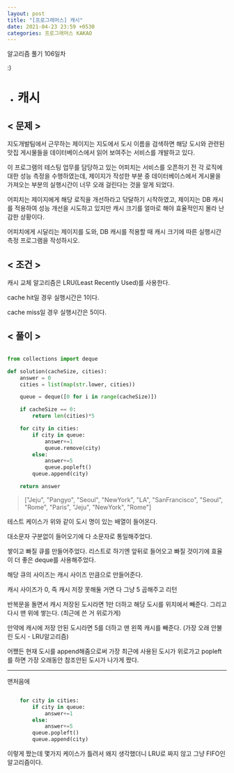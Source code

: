 ```yaml
---
layout: post
title: "[프로그래머스] 캐시"
date: 2021-04-23 23:59 +0530
categories: 프로그래머스 KAKAO
---
```


알고리즘 풀기 106일차

:)

- # 캐시

>

## < 문제 >

지도개발팀에서 근무하는 제이지는 지도에서 도시 이름을 검색하면 해당 도시와 관련된 맛집 게시물들을 데이터베이스에서 읽어 보여주는 서비스를 개발하고 있다.

이 프로그램의 테스팅 업무를 담당하고 있는 어피치는 서비스를 오픈하기 전 각 로직에 대한 성능 측정을 수행하였는데, 제이지가 작성한 부분 중 데이터베이스에서 게시물을 가져오는 부분의 실행시간이 너무 오래 걸린다는 것을 알게 되었다.

어피치는 제이지에게 해당 로직을 개선하라고 닦달하기 시작하였고, 제이지는 DB 캐시를 적용하여 성능 개선을 시도하고 있지만 캐시 크기를 얼마로 해야 효율적인지 몰라 난감한 상황이다.

어피치에게 시달리는 제이지를 도와, DB 캐시를 적용할 때 캐시 크기에 따른 실행시간 측정 프로그램을 작성하시오.

## < 조건 >

캐시 교체 알고리즘은 LRU(Least Recently Used)를 사용한다.

cache hit일 경우 실행시간은 1이다.

cache miss일 경우 실행시간은 5이다.

## < 풀이 >

```python

from collections import deque

def solution(cacheSize, cities):
    answer = 0
    cities = list(map(str.lower, cities))

    queue = deque([0 for i in range(cacheSize)])

    if cacheSize == 0:
        return len(cities)*5

    for city in cities:
        if city in queue:
            answer+=1
            queue.remove(city)
        else:
            answer+=5
            queue.popleft()
        queue.append(city)

    return answer

```

> ["Jeju", "Pangyo", "Seoul", "NewYork", "LA", "SanFrancisco", "Seoul", "Rome", "Paris", "Jeju", "NewYork", "Rome"]

테스트 케이스가 위와 같이 도시 명이 있는 배열이 들어온다.

대소문자 구분없이 들어오기에 다 소문자로 통일해주었다.

쌓이고 빠질 큐를 만들어주었다. 리스트로 하기엔 앞뒤로 들어오고 빠질 것이기에 효율이 더 좋은 deque를 사용해주었다.

해당 큐의 사이즈는 캐시 사이즈 만큼으로 만들어준다.

캐시 사이즈가 0, 즉 캐시 저장 못해둘 거면 다 그냥 5 곱해주고 리턴

반복문을 돌면서 캐시 저장된 도시라면 1만 더하고 해당 도시를 위치에서 빼준다. 그리고 다시 맨 위에 쌓는다. (최근에 쓴 거 위로가게)

만약에 캐시에 저장 안된 도시라면 5를 더하고 맨 왼쪽 캐시를 빼준다. (가장 오래 안불린 도시 - LRU알고리즘)

어쨌든 현재 도시를 append해줌으로써 가장 최근에 사용된 도시가 위로가고 popleft를 하면 가장 오래동안 참조안된 도시가 나가게 짰다.

---

맨처음에

```python

    for city in cities:
        if city in queue:
            answer+=1
        else:
            answer+=5
        queue.popleft()
        queue.append(city)

```

이렇게 짰는데 몇가지 케이스가 틀려서 왜지 생각했더니 LRU로 짜지 않고 그냥 FIFO인 알고리즘이다.
